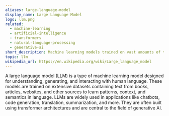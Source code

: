```yaml
---
aliases: large-language-model
display_name: Large Language Model
logo: llm.png
related: 
  - machine-learning
  - artificial-intelligence
  - transformers
  - natural-language-processing
  - generative-ai
short_description: Machine learning models trained on vast amounts of text data to understand and generate human-like language.
topic: llm
wikipedia_url: https://en.wikipedia.org/wiki/Large_language_model
---
```

A large language model (LLM) is a type of machine learning model designed for understanding, generating, and interacting with human language. These models are trained on extensive datasets containing text from books, articles, websites, and other sources to learn patterns, context, and semantics in language. LLMs are widely used in applications like chatbots, code generation, translation, summarization, and more. They are often built using transformer architectures and are central to the field of generative AI.
